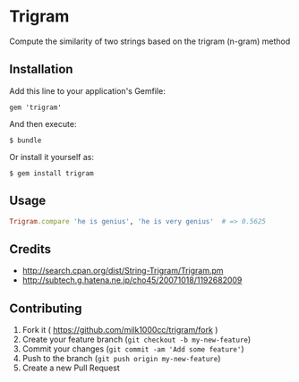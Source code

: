 # Trigram

Compute the similarity of two strings based on the trigram (n-gram) method

## Installation

Add this line to your application's Gemfile:

    gem 'trigram'

And then execute:

    $ bundle

Or install it yourself as:

    $ gem install trigram

## Usage

```ruby
Trigram.compare 'he is genius', 'he is very genius'  # => 0.5625
```

## Credits

- http://search.cpan.org/dist/String-Trigram/Trigram.pm
- http://subtech.g.hatena.ne.jp/cho45/20071018/1192682009

## Contributing

1. Fork it ( https://github.com/milk1000cc/trigram/fork )
2. Create your feature branch (`git checkout -b my-new-feature`)
3. Commit your changes (`git commit -am 'Add some feature'`)
4. Push to the branch (`git push origin my-new-feature`)
5. Create a new Pull Request
